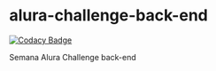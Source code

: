 # alura-challenge-back-end

[![Codacy Badge](https://api.codacy.com/project/badge/Grade/0a95ba9e41d249ffac4690b1ca243a10)](https://app.codacy.com/gh/fabiokopezinski/alura-challenge-back-end?utm_source=github.com&utm_medium=referral&utm_content=fabiokopezinski/alura-challenge-back-end&utm_campaign=Badge_Grade_Settings)

Semana Alura Challenge back-end
